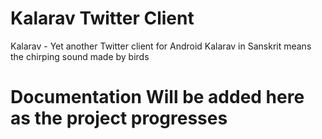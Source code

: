 # Kalarav Twitter Client
Kalarav - Yet another Twitter client for Android
Kalarav in Sanskrit means the chirping sound made by birds

# Documentation Will be added here as the project progresses
